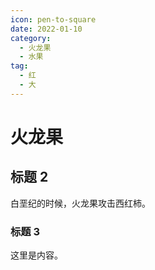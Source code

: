 ```yaml
---
icon: pen-to-square
date: 2022-01-10
category:
  - 火龙果
  - 水果
tag:
  - 红
  - 大
---
```


# 火龙果

## 标题 2

白垩纪的时候，火龙果攻击西红柿。

### 标题 3

这里是内容。
